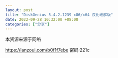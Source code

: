 ```yaml
---
layout: post
title: "DiskGenius 5.4.2.1239 x86/x64 汉化破解版"
date: 2022-09-28 10:32:00 +08:00
categories: ["分享"]
---
```




本资源来源于网络


https://lanzoui.com/b0f1f7ebe 密码:221c